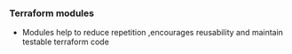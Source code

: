 ### Terraform modules 
- Modules help to reduce repetition ,encourages reusability and maintain testable terraform code 
